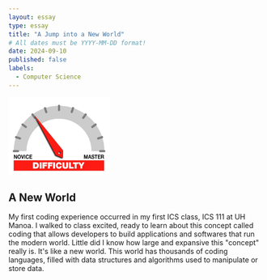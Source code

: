 ```yaml
---
layout: essay
type: essay
title: "A Jump into a New World"
# All dates must be YYYY-MM-DD format!
date: 2024-09-10
published: false
labels:
  - Computer Science
---
```


<img width="200px" class="rounded float-start pe-4" src="../img/difficulty/degree_difficulty.jpg">

## A New World

My first coding experience occurred in my first ICS class, ICS 111 at UH Manoa. I walked to class excited, ready to learn about this concept called coding that allows developers to build applications and softwares that run the modern world. Little did I know how large and expansive this "concept" really is. It's like a new world. This world has thousands of coding languages, filled with data structures and algorithms used to manipulate or store data.
